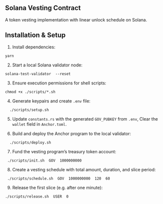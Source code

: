 ## Solana Vesting Contract

A token vesting implementation with linear unlock schedule on Solana.

## Installation & Setup

1. Install dependencies:

```shell
yarn
```

2. Start a local Solana validator node:

```shell
solana-test-validator  --reset
```

3. Ensure execution permissions for shell scripts:

```shell
chmod +x ./scripts/*.sh
```

4.  Generate keypairs and create `.env` file:

```shell
  ./scripts/setup.sh
```

5. Update `constants.rs` with the generated `GOV_PUBKEY` from `.env`,
   Clear the `wallet` field in `Anchor.toml`.

6. Build and deploy the Anchor program to the local validator:

```shell
  ./scripts/deploy.sh
```

7.  Fund the vesting program’s treasury token account:

```shell
 ./scripts/init.sh  GOV  1000000000
```

8. Create a vesting schedule with total amount, duration, and slice period:

```shell
 ./scripts/schedule.sh  GOV  1000000000  120  60
```

9. Release the first slice (e.g. after one minute):

```shell
./scripts/release.sh  USER  0
```
